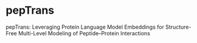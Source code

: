 # pepTrans
pepTrans: Leveraging Protein Language Model Embeddings for Structure-Free Multi-Level Modeling of Peptide–Protein Interactions
